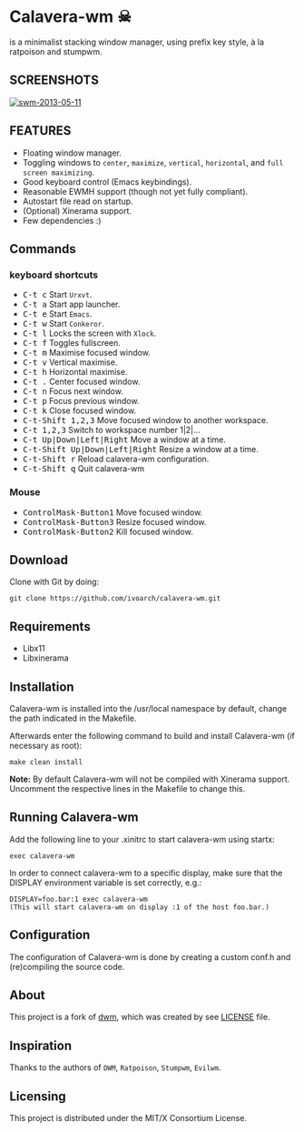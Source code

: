 # Calavera-wm ☠

is a minimalist stacking window manager, using prefix key style, à la ratpoison and stumpwm.

SCREENSHOTS
-------------
[![swm-2013-05-11](http://3image.com/images/2013/05/17/2013-05-17-1115521024x768scrot.th.png)](http://3image.com/images/2013/05/17/2013-05-17-1115521024x768scrot.png)

FEATURES
--------
- Floating window manager.
- Toggling windows to `center`, `maximize`, `vertical`, `horizontal`, and `full screen maximizing`.
- Good keyboard control (Emacs keybindings).
- Reasonable EWMH support (though not yet fully compliant).
- Autostart file read on startup.
- (Optional) Xinerama support.
- Few dependencies :)

Commands
-----------------

### keyboard shortcuts

- <kbd>C-t c</kbd> Start `Urxvt`.
- <kbd>C-t a</kbd> Start app launcher.
- <kbd>C-t e</kbd> Start `Emacs`.
- <kbd>C-t w</kbd> Start `Conkeror`.
- <kbd>C-t l</kbd> Locks the screen with `Xlock`.
- <kbd>C-t f</kbd> Toggles fullscreen.
- <kbd>C-t m</kbd> Maximise focused window.
- <kbd>C-t v</kbd> Vertical maximise.
- <kbd>C-t h</kbd> Horizontal maximise.
- <kbd>C-t .</kbd> Center focused window.
- <kbd>C-t n</kbd> Focus next window.
- <kbd>C-t p</kbd> Focus previous window.
- <kbd>C-t k</kbd> Close focused window.
- <kbd>C-t-Shift 1,2,3</kbd> Move focused window to another workspace.
- <kbd>C-t 1,2,3</kbd> Switch to workspace number 1|2|...
- <kbd>C-t Up|Down|Left|Right</kbd> Move a window at a time.
- <kbd>C-t-Shift Up|Down|Left|Right</kbd> Resize a window at a time. 
- <kbd>C-t-Shift r</kbd> Reload calavera-wm configuration.
- <kbd>C-t-Shift q</kbd> Quit calavera-wm

### Mouse

- <kbd>ControlMask\-Button1</kbd> Move focused window.
- <kbd>ControlMask\-Button3</kbd> Resize focused window.
- <kbd>ControlMask\-Button2</kbd> Kill focused window.

Download
--------
Clone with Git by doing:

    git clone https://github.com/ivoarch/calavera-wm.git

Requirements
------------
- Libx11
- Libxinerama

Installation
------------
Calavera-wm is installed into the /usr/local namespace by default,
change the path indicated in the Makefile.

Afterwards enter the following command to build and install Calavera-wm (if
necessary as root):

    make clean install

**Note:** By default Calavera-wm will not be compiled with Xinerama support.
Uncomment the respective lines in the Makefile to change this.

Running Calavera-wm
-----------
Add the following line to your .xinitrc to start calavera-wm using startx:

    exec calavera-wm

In order to connect calavera-wm to a specific display, make sure that
the DISPLAY environment variable is set correctly, e.g.:

    DISPLAY=foo.bar:1 exec calavera-wm
    (This will start calavera-wm on display :1 of the host foo.bar.)

Configuration
-------------
The configuration of Calavera-wm is done by creating a custom conf.h
and (re)compiling the source code.

About
-----
This project is a fork of [dwm](http://dwm.suckless.org/), which was created by see [LICENSE](https://raw.github.com/ivoarch/calavera-wm/master/LICENSE) file.

Inspiration
-------------
Thanks to the authors of `DWM`, `Ratpoison`, `Stumpwm`, `Evilwm`.

Licensing
----------
This project is distributed under the MIT/X Consortium License.
